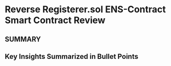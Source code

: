 # Reverse Registerer.sol ENS-Contract Smart Contract Review
## SUMMARY
## Key Insights Summarized in Bullet Points
